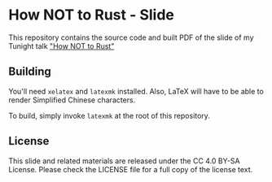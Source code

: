 # How NOT to Rust - Slide

This repository contains the source code and built PDF of the slide of my Tunight talk ["How NOT to Rust"](https://tuna.moe/event/2021/rust/)

## Building

You'll need `xelatex` and `latexmk` installed. Also, LaTeX will have to be able to render Simplified Chinese characters.

To build, simply invoke `latexmk` at the root of this repository.

## License

This slide and related materials are released under the CC 4.0 BY-SA License. Please check the LICENSE file for a full copy of the license text.

